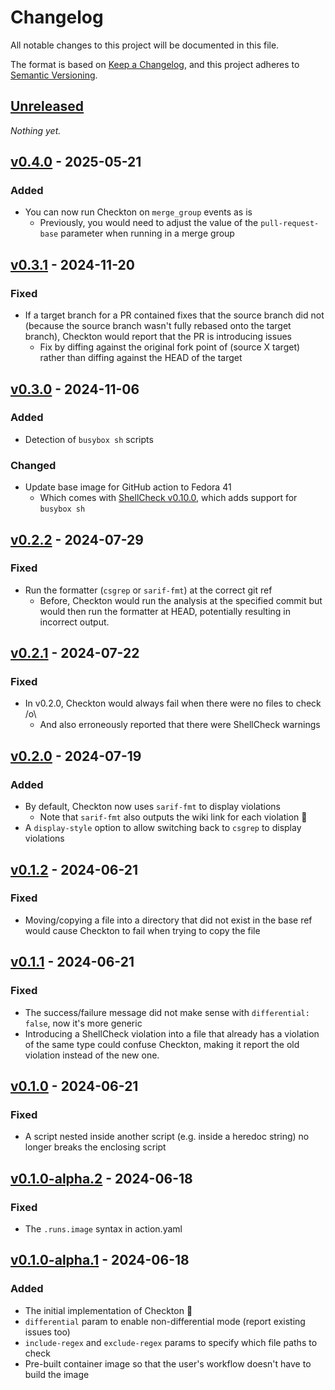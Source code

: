 # Changelog

All notable changes to this project will be documented in this file.

The format is based on [Keep a Changelog](https://keepachangelog.com/en/1.1.0/),
and this project adheres to [Semantic Versioning](https://semver.org/spec/v2.0.0.html).

## [Unreleased]

*Nothing yet.*

## [v0.4.0] - 2025-05-21

### Added

- You can now run Checkton on `merge_group` events as is
  - Previously, you would need to adjust the value of the `pull-request-base`
    parameter when running in a merge group

## [v0.3.1] - 2024-11-20

### Fixed

- If a target branch for a PR contained fixes that the source branch did not
  (because the source branch wasn't fully rebased onto the target branch), Checkton
  would report that the PR is introducing issues
  - Fix by diffing against the original fork point of (source X target) rather than
    diffing against the HEAD of the target

## [v0.3.0] - 2024-11-06

### Added

- Detection of `busybox sh` scripts

### Changed

- Update base image for GitHub action to Fedora 41
  - Which comes with [ShellCheck v0.10.0][shellcheck-v010], which adds support
    for `busybox sh`

[shellcheck-v010]: https://github.com/koalaman/shellcheck/blob/master/CHANGELOG.md#v0100---2024-03-07

## [v0.2.2] - 2024-07-29

### Fixed

- Run the formatter (`csgrep` or `sarif-fmt`) at the correct git ref
  - Before, Checkton would run the analysis at the specified commit but would
    then run the formatter at HEAD, potentially resulting in incorrect output.

## [v0.2.1] - 2024-07-22

### Fixed

- In v0.2.0, Checkton would always fail when there were no files to check /o\\
  - And also erroneously reported that there were ShellCheck warnings

## [v0.2.0] - 2024-07-19

### Added

- By default, Checkton now uses `sarif-fmt` to display violations
  - Note that `sarif-fmt` also outputs the wiki link for each violation :tada:
- A `display-style` option to allow switching back to `csgrep` to display violations

## [v0.1.2] - 2024-06-21

### Fixed

- Moving/copying a file into a directory that did not exist in the base ref would
  cause Checkton to fail when trying to copy the file

## [v0.1.1] - 2024-06-21

### Fixed

- The success/failure message did not make sense with `differential: false`, now
  it's more generic
- Introducing a ShellCheck violation into a file that already has a violation of
  the same type could confuse Checkton, making it report the old violation instead
  of the new one.

## [v0.1.0] - 2024-06-21

### Fixed

- A script nested inside another script (e.g. inside a heredoc string) no longer
  breaks the enclosing script

## [v0.1.0-alpha.2] - 2024-06-18

### Fixed

- The `.runs.image` syntax in action.yaml

## [v0.1.0-alpha.1] - 2024-06-18

### Added

- The initial implementation of Checkton :tada:
- `differential` param to enable non-differential mode (report existing issues too)
- `include-regex` and `exclude-regex` params to specify which file paths to check
- Pre-built container image so that the user's workflow doesn't have to build the
  image

[v0.1.0-alpha.1]: https://github.com/chmeliik/checkton/releases/tag/v0.1.0-alpha.1
[v0.1.0-alpha.2]: https://github.com/chmeliik/checkton/compare/v0.1.0-alpha.1...v0.1.0-alpha.2
[v0.1.0]: https://github.com/chmeliik/checkton/compare/v0.1.0-alpha.2...v0.1.0
[v0.1.1]: https://github.com/chmeliik/checkton/compare/v0.1.0...v0.1.1
[v0.1.2]: https://github.com/chmeliik/checkton/compare/v0.1.1...v0.1.2
[v0.2.0]: https://github.com/chmeliik/checkton/compare/v0.1.2...v0.2.0
[v0.2.1]: https://github.com/chmeliik/checkton/compare/v0.2.0...v0.2.1
[v0.2.2]: https://github.com/chmeliik/checkton/compare/v0.2.1...v0.2.2
[v0.3.0]: https://github.com/chmeliik/checkton/compare/v0.2.2...v0.3.0
[v0.3.1]: https://github.com/chmeliik/checkton/compare/v0.3.0...v0.3.1
[v0.4.0]: https://github.com/chmeliik/checkton/compare/v0.3.1...v0.4.0
[unreleased]: https://github.com/chmeliik/checkton/compare/v0.4.0...HEAD
